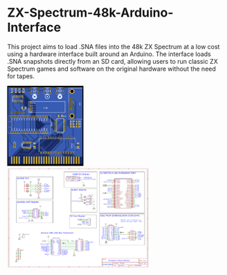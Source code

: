 # ZX-Spectrum-48k-Arduino-Interface
This project aims to load .SNA files into the 48k ZX Spectrum at a low cost using a hardware interface built around an Arduino. The interface loads .SNA snapshots directly from an SD card, allowing users to run classic ZX Spectrum games and software on the original hardware without the need for tapes.

<img src="/Documents/ZX-Spectrum-Interface_2024-09-05.png" alt="Description" width="35%" height="35%">
<img src="/Documents/Schematic_ZX-Spectrum-Interface_2024-09-05.png" alt="Description" width="65%" height="65%">
